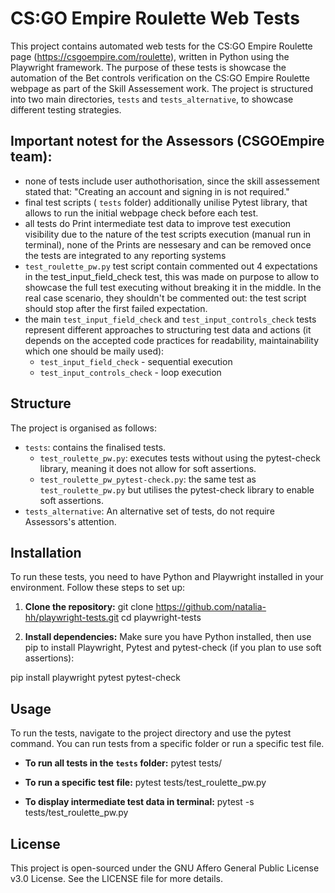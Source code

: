 # CS:GO Empire Roulette Web Tests
This project contains automated web tests for the CS:GO Empire Roulette page (https://csgoempire.com/roulette), written in Python using the Playwright framework. The purpose of these tests is showcase the automation of the Bet controls verification on the CS:GO Empire Roulette webpage as part of the Skill Assessement work. The project is structured into two main directories, `tests` and `tests_alternative`, to showcase different testing strategies.

## Important notest for the Assessors (CSGOEmpire team):
  - none of tests include user authothorisation, since the skill assessement stated that: "Creating an account and signing in is not required."
  - final test scripts ( `tests` folder) additionally unilise Pytest library, that allows to run the initial webpage check before each test.
  - all tests do Print intermediate test data to improve test execution visibility due to the nature of the test scripts execution (manual run in terminal), none of the Prints are nessesary and can be removed once the tests are integrated to any reporting systems
  - `test_roulette_pw.py` test script contain commented out 4 expectations in the test_input_field_check test, this was made on purpose to allow to showcase the full test executing without breaking it in the middle. In the real case scenario, they shouldn't be commented out: the test script should stop after the first failed expectation.
  - the main `test_input_field_check` and `test_input_controls_check` tests represent different approaches to structuring test data and actions (it depends on the accepted code practices for readability, maintainability which one should be maily used):
    - `test_input_field_check` - sequential execution
    - `test_input_controls_check` - loop execution

## Structure
The project is organised as follows:
- `tests`: contains the finalised tests.
  - `test_roulette_pw.py`: executes tests without using the pytest-check library, meaning it does not allow for soft assertions.
  - `test_roulette_pw_pytest-check.py`: the same test as `test_roulette_pw.py` but utilises the pytest-check library to enable soft assertions.
- `tests_alternative`: An alternative set of tests, do not require Assessors's attention.
  
## Installation
To run these tests, you need to have Python and Playwright installed in your environment. Follow these steps to set up:

1. **Clone the repository:**
git clone https://github.com/natalia-hh/playwright-tests.git
cd playwright-tests

2. **Install dependencies:**
Make sure you have Python installed, then use pip to install Playwright, Pytest and pytest-check (if you plan to use soft assertions):

pip install playwright pytest pytest-check


## Usage
To run the tests, navigate to the project directory and use the pytest command. You can run tests from a specific folder or run a specific test file. 
- **To run all tests in the `tests` folder:**
pytest tests/

- **To run a specific test file:**
pytest tests/test_roulette_pw.py

- **To display intermediate test data in terminal:**
pytest -s tests/test_roulette_pw.py


## License

This project is open-sourced under the GNU Affero General Public License v3.0 License. See the LICENSE file for more details.
